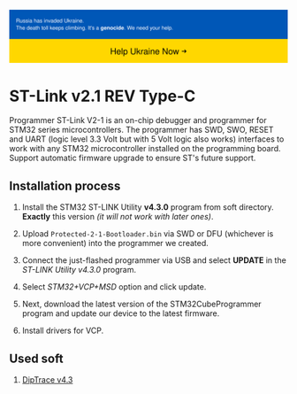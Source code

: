 [![Stand With Ukraine](https://raw.githubusercontent.com/vshymanskyy/StandWithUkraine/main/banner2-direct.svg)](https://vshymanskyy.github.io/StandWithUkraine/)

# ST-Link v2.1 REV Type-C

Programmer ST-Link V2-1 is an on-chip debugger and programmer for STM32 series microcontrollers. The programmer has SWD, SWO, RESET and UART (logic level 3.3 Volt but with 5 Volt logic also works) interfaces to work with any STM32 microcontroller installed on the programming board. Support automatic firmware upgrade to ensure ST's future support.

## Installation process

 1) Install the STM32 ST-LINK Utility **v4.3.0** program from soft directory. **Exactly** this version _(it will not work with later ones)_.

 2) Upload `Protected-2-1-Bootloader.bin` via SWD or DFU (whichever is more convenient) into the programmer we created.

 3) Connect the just-flashed programmer via USB and select **UPDATE** in the _ST-LINK Utility v4.3.0_ program.

 4) Select _STM32+VCP+MSD_ option and click update.

 5) Next, download the latest version of the STM32CubeProgrammer program and update our device to the latest firmware.

 6) Install drivers for VCP.

## Used soft

 1) [DipTrace v4.3](https://www.diptrace.com/download/download-diptrace/)
